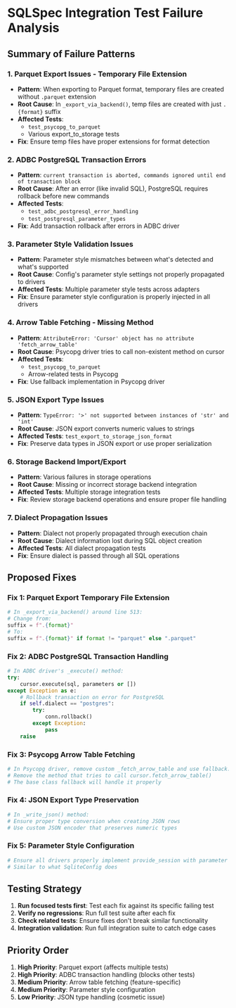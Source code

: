 # SQLSpec Integration Test Failure Analysis

## Summary of Failure Patterns

### 1. **Parquet Export Issues - Temporary File Extension**

- **Pattern**: When exporting to Parquet format, temporary files are created without `.parquet` extension
- **Root Cause**: In `_export_via_backend()`, temp files are created with just `.{format}` suffix
- **Affected Tests**:
    - `test_psycopg_to_parquet`
    - Various export_to_storage tests
- **Fix**: Ensure temp files have proper extensions for format detection

### 2. **ADBC PostgreSQL Transaction Errors**

- **Pattern**: `current transaction is aborted, commands ignored until end of transaction block`
- **Root Cause**: After an error (like invalid SQL), PostgreSQL requires rollback before new commands
- **Affected Tests**:
    - `test_adbc_postgresql_error_handling`
    - `test_postgresql_parameter_types`
- **Fix**: Add transaction rollback after errors in ADBC driver

### 3. **Parameter Style Validation Issues**

- **Pattern**: Parameter style mismatches between what's detected and what's supported
- **Root Cause**: Config's parameter style settings not properly propagated to drivers
- **Affected Tests**: Multiple parameter style tests across adapters
- **Fix**: Ensure parameter style configuration is properly injected in all drivers

### 4. **Arrow Table Fetching - Missing Method**

- **Pattern**: `AttributeError: 'Cursor' object has no attribute 'fetch_arrow_table'`
- **Root Cause**: Psycopg driver tries to call non-existent method on cursor
- **Affected Tests**:
    - `test_psycopg_to_parquet`
    - Arrow-related tests in Psycopg
- **Fix**: Use fallback implementation in Psycopg driver

### 5. **JSON Export Type Issues**

- **Pattern**: `TypeError: '>' not supported between instances of 'str' and 'int'`
- **Root Cause**: JSON export converts numeric values to strings
- **Affected Tests**: `test_export_to_storage_json_format`
- **Fix**: Preserve data types in JSON export or use proper serialization

### 6. **Storage Backend Import/Export**

- **Pattern**: Various failures in storage operations
- **Root Cause**: Missing or incorrect storage backend integration
- **Affected Tests**: Multiple storage integration tests
- **Fix**: Review storage backend operations and ensure proper file handling

### 7. **Dialect Propagation Issues**

- **Pattern**: Dialect not properly propagated through execution chain
- **Root Cause**: Dialect information lost during SQL object creation
- **Affected Tests**: All dialect propagation tests
- **Fix**: Ensure dialect is passed through all SQL operations

## Proposed Fixes

### Fix 1: Parquet Export Temporary File Extension

```python
# In _export_via_backend() around line 513:
# Change from:
suffix = f".{format}"
# To:
suffix = f".{format}" if format != "parquet" else ".parquet"
```

### Fix 2: ADBC PostgreSQL Transaction Handling

```python
# In ADBC driver's _execute() method:
try:
    cursor.execute(sql, parameters or [])
except Exception as e:
    # Rollback transaction on error for PostgreSQL
    if self.dialect == "postgres":
        try:
            conn.rollback()
        except Exception:
            pass
    raise
```

### Fix 3: Psycopg Arrow Table Fetching

```python
# In Psycopg driver, remove custom _fetch_arrow_table and use fallback:
# Remove the method that tries to call cursor.fetch_arrow_table()
# The base class fallback will handle it properly
```

### Fix 4: JSON Export Type Preservation

```python
# In _write_json() method:
# Ensure proper type conversion when creating JSON rows
# Use custom JSON encoder that preserves numeric types
```

### Fix 5: Parameter Style Configuration

```python
# Ensure all drivers properly implement provide_session with parameter style injection
# Similar to what SqliteConfig does
```

## Testing Strategy

1. **Run focused tests first**: Test each fix against its specific failing test
2. **Verify no regressions**: Run full test suite after each fix
3. **Check related tests**: Ensure fixes don't break similar functionality
4. **Integration validation**: Run full integration suite to catch edge cases

## Priority Order

1. **High Priority**: Parquet export (affects multiple tests)
2. **High Priority**: ADBC transaction handling (blocks other tests)
3. **Medium Priority**: Arrow table fetching (feature-specific)
4. **Medium Priority**: Parameter style configuration
5. **Low Priority**: JSON type handling (cosmetic issue)
